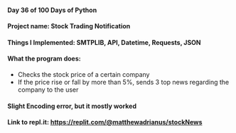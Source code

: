 #### Day 36 of 100 Days of Python
#### Project name: Stock Trading Notification
#### Things I Implemented: SMTPLIB, API, Datetime, Requests, JSON

#### What the program does:
- Checks the stock price of a certain company
- If the price rise or fall by more than 5%, sends 3 top news regarding the company to the user

#### Slight Encoding error, but it mostly worked

#### Link to repl.it: https://replit.com/@matthewadrianus/stockNews
